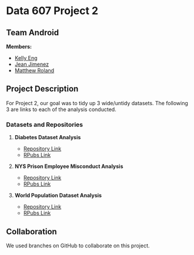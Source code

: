 # Data 607 Project 2

## Team Android

**Members:**
- [Kelly Eng](https://github.com/autistic96)
- [Jean Jimenez](https://github.com/sleepysloth12)
- [Matthew Roland](https://github.com/Mattr5541)

## Project Description

For Project 2, our goal was to tidy up 3 wide/untidy datasets. The following 3 are links to each of the analysis conducted.

### Datasets and Repositories

1. **Diabetes Dataset Analysis**  
   - [Repository Link](https://github.com/Mattr5541/DATA-607-Project-2/tree/main)
   - [RPubs Link](https://rpubs.com/Matt_sps/1094403)

2. **NYS Prison Employee Misconduct Analysis**  
   - [Repository Link](https://github.com/sleepysloth12/607proj2_NYS_Prison_Misconduct)
   - [RPubs Link](http://rpubs.com/sleepysloth12/1094835)

3. **World Population Dataset Analysis**  
   - [Repository Link](https://github.com/autistic96/project-2)
   - [RPubs Link](https://rpubs.com/kelly_eng03/1094370)

## Collaboration

We used branches on GitHub to collaborate on this project.

